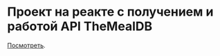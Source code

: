 # Проект на реакте с получением и работой API TheMealDB 
[Посмотреть](https://VyacheslavKolodrubskiy.github.io/react-food/).
